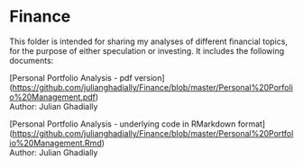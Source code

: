 # Finance

This folder is intended for sharing my analyses of different financial topics, for the purpose of either speculation or investing. It includes the following documents:

[Personal Portfolio Analysis - pdf version] (https://github.com/julianghadially/Finance/blob/master/Personal%20Porfolio%20Management.pdf)  
Author: Julian Ghadially

[Personal Portfolio Analysis - underlying code in RMarkdown format]
(https://github.com/julianghadially/Finance/blob/master/Personal%20Portfolio%20Management.Rmd)  
Author: Julian Ghadially